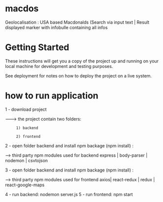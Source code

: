 # macdos
Geolocalisation : USA based Macdonalds  (Search via input text | Result displayed marker with infobulle containing all infos
# Getting Started
These instructions will get you a copy of the project up and running on your local machine for development and testing purposes. 

See deployment for notes on how to deploy the project on a live system.
# how to run application
1 - download project 

---> the project contain two folders:


         1) backend  
  
         2) frontend
        
2 - open folder backend and install npm backage (npm install) :

--> third party npm modules used for backend express | body-parser | nodemon | csvtojson

3 - open folder backend and install npm backage (npm install) :

--> third party npm modules used for frontend axios| react-redux | redux | react-google-maps

4 - run backend: nodemon server.js
5 - run frontend: npm start



  
